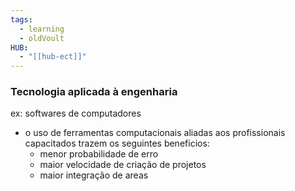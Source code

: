 ```yaml
---
tags:
  - learning
  - oldVoult
HUB:
  - "[[hub-ect]]"
---
```

### Tecnologia aplicada à engenharia

ex: softwares de computadores 

-  o uso de ferramentas computacionais aliadas aos profissionais capacitados  trazem os seguintes beneficios:
	- menor probabilidade de erro
	- maior velocidade de criação de projetos
	- maior integração de areas